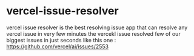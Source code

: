 # vercel-issue-resolver
vercel issue resolver is the best resolving issue app that can resolve any vercel issue in very few minutes
the vercekl issue resolved few of our biggest issues in just seconds like this one : https://github.com/vercel/ai/issues/2553
